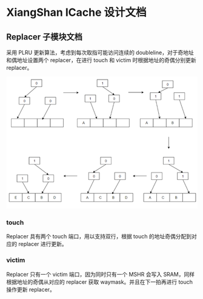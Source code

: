 # XiangShan ICache 设计文档

## Replacer 子模块文档

采用 PLRU 更新算法，考虑到每次取指可能访问连续的 doubleline，对于奇地址和偶地址设置两个 replacer，在进行 touch 和 victim 时根据地址的奇偶分别更新 replacer。

![PLRU 算法示意](../figure/ICache/Replacer/plru.png)

### touch

Replacer 具有两个 touch 端口，用以支持双行，根据 touch 的地址奇偶分配到对应的 replacer 进行更新。

### victim

Replacer 只有一个 victim 端口，因为同时只有一个 MSHR 会写入 SRAM，同样根据地址的奇偶从对应的 replacer 获取 waymask。并且在下一拍再进行 touch 操作更新 replacer。
